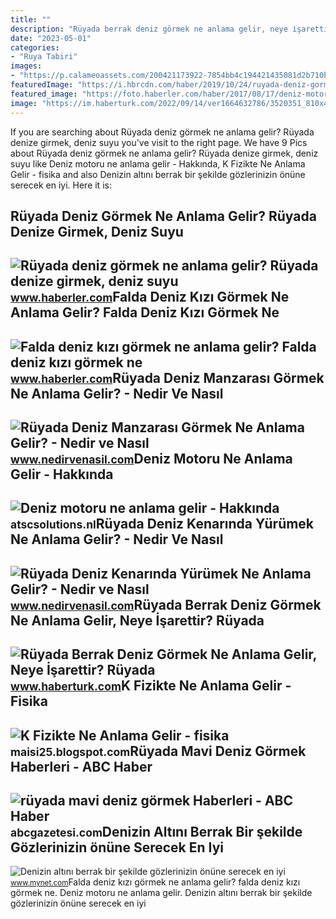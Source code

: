 ```yaml
---
title: ""
description: "Rüyada berrak deniz görmek ne anlama gelir, neye i̇şarettir? rüyada"
date: "2023-05-01"
categories:
- "Ruya Tabiri"
images:
- "https://p.calameoassets.com/200421173922-7854bb4c194421435081d2b710b41004/p1.jpg"
featuredImage: "https://i.hbrcdn.com/haber/2019/10/24/ruyada-deniz-gormek-ne-anlama-gelir-12559302_7528_amp.jpg"
featured_image: "https://foto.haberler.com/haber/2017/08/17/deniz-motoru-hirsizligina-3-gozalti-2-9942341_o.jpg"
image: "https://im.haberturk.com/2022/09/14/ver1664632786/3520351_810x458.jpg"
---
```


If you are searching about Rüyada deniz görmek ne anlama gelir? Rüyada denize girmek, deniz suyu you've visit to the right page. We have 9 Pics about Rüyada deniz görmek ne anlama gelir? Rüyada denize girmek, deniz suyu like Deniz motoru ne anlama gelir - Hakkında, K Fizikte Ne Anlama Gelir - fisika and also Denizin altını berrak bir şekilde gözlerinizin önüne serecek en iyi. Here it is:

Rüyada Deniz Görmek Ne Anlama Gelir? Rüyada Denize Girmek, Deniz Suyu
---------------------------------------------------------------------

 ![Rüyada deniz görmek ne anlama gelir? Rüyada denize girmek, deniz suyu](https://i.hbrcdn.com/haber/2019/10/24/ruyada-deniz-gormek-ne-anlama-gelir-12559302_7528_amp.jpg) <small>www.haberler.com</small>Falda Deniz Kızı Görmek Ne Anlama Gelir? Falda Deniz Kızı Görmek Ne
-------------------------------------------------------------------

 ![Falda deniz kızı görmek ne anlama gelir? Falda deniz kızı görmek ne](https://i.hbrcdn.com/haber/2021/06/21/falda-deniz-kizi-gormek-ne-anlama-gelir-falda-14215578_5512_amp.jpg) <small>www.haberler.com</small>Rüyada Deniz Manzarası Görmek Ne Anlama Gelir? - Nedir Ve Nasıl
---------------------------------------------------------------

 ![Rüyada Deniz Manzarası Görmek Ne Anlama Gelir? - Nedir ve Nasıl](https://www.nedirvenasil.com/wp-content/uploads/2020/11/Ruyada-Deniz-Manzarasi-Gormek.jpg) <small>www.nedirvenasil.com</small>Deniz Motoru Ne Anlama Gelir - Hakkında
---------------------------------------

 ![Deniz motoru ne anlama gelir - Hakkında](https://foto.haberler.com/haber/2017/08/17/deniz-motoru-hirsizligina-3-gozalti-2-9942341_o.jpg) <small>atscsolutions.nl</small>Rüyada Deniz Kenarında Yürümek Ne Anlama Gelir? - Nedir Ve Nasıl
----------------------------------------------------------------

 ![Rüyada Deniz Kenarında Yürümek Ne Anlama Gelir? - Nedir ve Nasıl](https://www.nedirvenasil.com/wp-content/uploads/2020/11/Ruyada-Deniz-Kenarinda-Yurumek.png) <small>www.nedirvenasil.com</small>Rüyada Berrak Deniz Görmek Ne Anlama Gelir, Neye İşarettir? Rüyada
------------------------------------------------------------------

 ![Rüyada Berrak Deniz Görmek Ne Anlama Gelir, Neye İşarettir? Rüyada](https://im.haberturk.com/2022/09/14/ver1664632786/3520351_810x458.jpg) <small>www.haberturk.com</small>K Fizikte Ne Anlama Gelir - Fisika
----------------------------------

 ![K Fizikte Ne Anlama Gelir - fisika](https://p.calameoassets.com/200421173922-7854bb4c194421435081d2b710b41004/p1.jpg) <small>maisi25.blogspot.com</small>Rüyada Mavi Deniz Görmek Haberleri - ABC Haber
----------------------------------------------

 ![rüyada mavi deniz görmek Haberleri - ABC Haber](https://abcgazetesi.com/d/news/50450.jpg) <small>abcgazetesi.com</small>Denizin Altını Berrak Bir şekilde Gözlerinizin önüne Serecek En Iyi
-------------------------------------------------------------------

 ![Denizin altını berrak bir şekilde gözlerinizin önüne serecek en iyi](https://imgrosetta.mynet.com.tr/file/13909370/13909370-728xauto.jpg) <small>www.mynet.com</small>Falda deniz kızı görmek ne anlama gelir? falda deniz kızı görmek ne. Deniz motoru ne anlama gelir. Denizin altını berrak bir şekilde gözlerinizin önüne serecek en iyi
